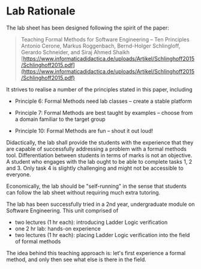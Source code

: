 # Lab Rationale

The lab sheet has been designed following the spirit of the paper:

> Teaching Formal Methods for Software Engineering – Ten Principles
Antonio Cerone, Markus Roggenbach, Bernd-Holger Schlingloff, Gerardo Schneider, and Siraj Ahmed Shaikh
[https://www.informaticadidactica.de/uploads/Artikel/Schlinghoff2015/Schlinghoff2015.pdf](https://www.informaticadidactica.de/uploads/Artikel/Schlinghoff2015/Schlinghoff2015.pdf)

It strives to realise a number of the principles stated in this paper, including 

- Principle 6: Formal Methods need lab classes – create a stable platform

- Principle 7: Formal Methods are best taught by examples – choose from a domain familiar to the target group

- Principle 10: Formal Methods are fun – shout it out loud!

Didactically, the lab shall provide the students with the experience that they are capable of successfully addressing a problem with a formal methods tool. Differentiation between students in terms of marks is not an objective. A student who engages with the lab ought to be able to complete tasks 1, 2 and 3. Only task 4 is slightly challenging and might not be accessible to everyone. 

Economically, the lab should be "self-running" in the sense that students can follow the lab sheet without requiring much extra tutoring. 

The lab has been successfully tried in a 2nd year, undergraduate module on Software Engineering. This unit comprised of

- two lectures (1 hr each): introducing Ladder Logic verification
- one 2 hr lab: hands-on experience
- two lectures (1 hr each): placing Ladder Logic verification into the field of formal methods

The idea behind this teaching approach is: let's first experience a formal method, and only then see what else is there in the field.